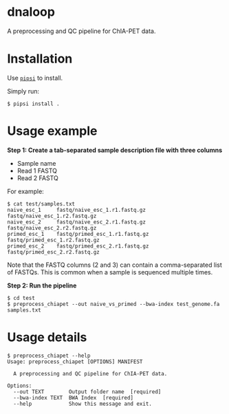 # dnaloop

A preprocessing and QC pipeline for ChIA-PET data.


# Installation

Use [`pipsi`](https://github.com/mitsuhiko/pipsi#readme) to install.

Simply run:

    $ pipsi install .


# Usage example

**Step 1: Create a tab-separated sample description file with three columns**
  
- Sample name
- Read 1 FASTQ 
- Read 2 FASTQ
  
For example:

    $ cat test/samples.txt 
    naive_esc_1     fastq/naive_esc_1.r1.fastq.gz   fastq/naive_esc_1.r2.fastq.gz
    naive_esc_2     fastq/naive_esc_2.r1.fastq.gz   fastq/naive_esc_2.r2.fastq.gz
    primed_esc_1    fastq/primed_esc_1.r1.fastq.gz  fastq/primed_esc_1.r2.fastq.gz
    primed_esc_2    fastq/primed_esc_2.r1.fastq.gz  fastq/primed_esc_2.r2.fastq.gz

Note that the FASTQ columns (2 and 3) can contain a comma-separated list of FASTQs. This is common when a sample is sequenced multiple times.
  
**Step 2: Run the pipeline**

    $ cd test
    $ preprocess_chiapet --out naive_vs_primed --bwa-index test_genome.fa samples.txt


# Usage details

    $ preprocess_chiapet --help
    Usage: preprocess_chiapet [OPTIONS] MANIFEST

      A preprocessing and QC pipeline for ChIA-PET data.

    Options:
      --out TEXT        Output folder name  [required]
      --bwa-index TEXT  BWA Index  [required]
      --help            Show this message and exit.

